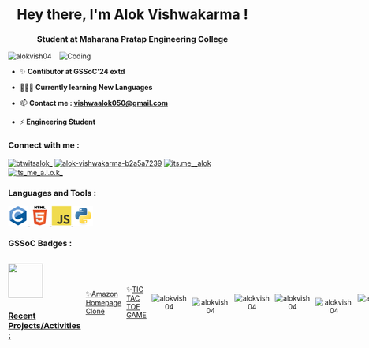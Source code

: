 <h1 align="center">Hey there, I'm Alok Vishwakarma !</h1>
<h3 align="center">Student at Maharana Pratap Engineering College</h3>
<img align="right" alt="Coding" width="400" src="https://cdn.dribbble.com/users/1162077/screenshots/3848914/programmer.gif">
<p align="left"> <img src="https://komarev.com/ghpvc/?username=alokvish04&label=Profile%20views&color=0e75b6&style=flat" alt="alokvish04" /> </p>

- ✨ **Contibutor at GSSoC'24 extd**

- 👨🏻‍💻 **Currently learning New Languages**

- 📫 **Contact me : vishwaalok050@gmail.com**

- ⚡ **Engineering Student**

<h3 align="left">Connect with me :</h3>
<p align="left">
<a href="https://twitter.com/btwitsalok_" target="blank"><img align="center" src="https://raw.githubusercontent.com/rahuldkjain/github-profile-readme-generator/master/src/images/icons/Social/twitter.svg" alt="btwitsalok_" height="30" width="40" /></a>
<a href="https://linkedin.com/in/alok-vishwakarma-b2a5a7239" target="blank"><img align="center" src="https://raw.githubusercontent.com/rahuldkjain/github-profile-readme-generator/master/src/images/icons/Social/linked-in-alt.svg" alt="alok-vishwakarma-b2a5a7239" height="30" width="40" /></a>
<a href="https://instagram.com/its.me__alok" target="blank"><img align="center" src="https://raw.githubusercontent.com/rahuldkjain/github-profile-readme-generator/master/src/images/icons/Social/instagram.svg" alt="its.me__alok" height="30" width="40" /></a>
<a href="https://discord.gg/its_me_a.l.o.k_" target="blank"><img align="center" src="https://raw.githubusercontent.com/rahuldkjain/github-profile-readme-generator/master/src/images/icons/Social/discord.svg" alt="its_me_a.l.o.k_" height="30" width="40" /></a>
</p>

<h3 align="left">Languages and Tools :</h3>
<p align="left"><a href="https://www.cprogramming.com/" target="_blank" rel="noreferrer"> <img src="https://raw.githubusercontent.com/devicons/devicon/master/icons/c/c-original.svg" alt="c" width="40" height="40"/>
</a> <a href="https://www.w3.org/html/" target="_blank" rel="noreferrer"> <img src="https://raw.githubusercontent.com/devicons/devicon/master/icons/html5/html5-original-wordmark.svg" alt="html5" width="40" height="40"/>
</a><a href="https://developer.mozilla.org/en-US/docs/Web/JavaScript" target="_blank" rel="noreferrer"> <img src="https://raw.githubusercontent.com/devicons/devicon/master/icons/javascript/javascript-original.svg" alt="javascript" width="40" height="40"/> </a>
  <a href="https://www.python.org" target="_blank" rel="noreferrer"> <img src="https://raw.githubusercontent.com/devicons/devicon/master/icons/python/python-original.svg" alt="python" width="40" height="40"/> </a>
</p>

<h3 align="left">GSSoC Badges :</h3>
<div style='display:flex; align-items:center; gap: 10px;' align='center'><a href="https://gssoc.girlscript.tech/leaderboard">
<p align="left"><img src="https://raw.githubusercontent.com/GSSoC24/Postman-Challenge/main/docs/assets/Postman%20White.png" width="70px" height="70px" /></p>

<h3 align = "left">Recent Projects/Activities :</h3>
<p align = "left"> ✨<a href ="https://github.com/Alokvish04/Amazon-homepage-clone">Amazon Homepage Clone</a>
<p align = "left"> ✨<a href ="https://github.com/Alokvish04/TIC-TAC-TOE-GAME">TIC TAC TOE GAME</a>

<p><img align="left" src="https://github-readme-stats.vercel.app/api/top-langs?username=alokvish04&show_icons=true&locale=en&layout=compact" alt="alokvish04" /></p>

<p>&nbsp;<img align="center" src="https://github-readme-stats.vercel.app/api?username=alokvish04&show_icons=true&locale=en" alt="alokvish04" /></p>

<p><img align="center" src="https://github-readme-streak-stats.herokuapp.com/?user=alokvish04&" alt="alokvish04" /></p>


<p><img align="left" src="https://github-readme-stats.vercel.app/api/top-langs?username=alokvish04&show_icons=true&locale=en&layout=compact" alt="alokvish04" /></p>

<p>&nbsp;<img align="center" src="https://github-readme-stats.vercel.app/api?username=alokvish04&show_icons=true&locale=en" alt="alokvish04" /></p>

<p><img align="center" src="https://github-readme-streak-stats.herokuapp.com/?user=alokvish04&" alt="alokvish04" /></p>


